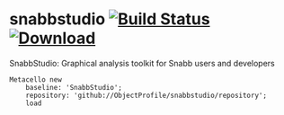 # snabbstudio [![Build Status](https://travis-ci.org/ObjectProfile/snabbstudio.svg?branch=master)](https://travis-ci.org/ObjectProfile/snabbstudio) [![Download](https://api.bintray.com/packages/peteruhnak/SnabbStudio/SnabbStudio/images/download.svg) ](https://bintray.com/peteruhnak/SnabbStudio/SnabbStudio/_latestVersion#files)

SnabbStudio: Graphical analysis toolkit for Snabb users and developers

```st
Metacello new
    baseline: 'SnabbStudio';
    repository: 'github://ObjectProfile/snabbstudio/repository';
    load
```

